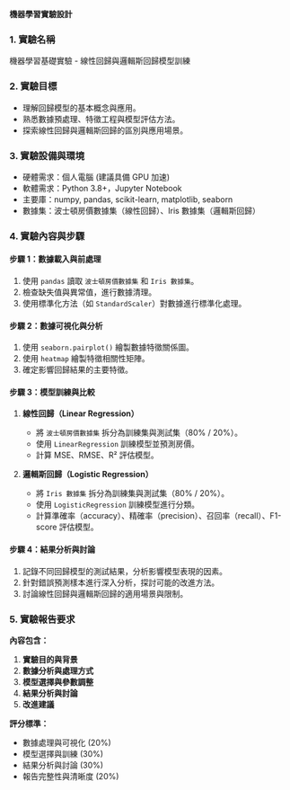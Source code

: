 **機器學習實驗設計**

### 1. 實驗名稱
機器學習基礎實驗 - 線性回歸與邏輯斯回歸模型訓練

### 2. 實驗目標
- 理解回歸模型的基本概念與應用。
- 熟悉數據預處理、特徵工程與模型評估方法。
- 探索線性回歸與邏輯斯回歸的區別與應用場景。

### 3. 實驗設備與環境
- 硬體需求：個人電腦 (建議具備 GPU 加速)
- 軟體需求：Python 3.8+，Jupyter Notebook
- 主要庫：numpy, pandas, scikit-learn, matplotlib, seaborn
- 數據集：波士頓房價數據集（線性回歸）、Iris 數據集（邏輯斯回歸）

### 4. 實驗內容與步驟
#### **步驟 1：數據載入與前處理**
1. 使用 `pandas` 讀取 `波士頓房價數據集` 和 `Iris 數據集`。
2. 檢查缺失值與異常值，進行數據清理。
3. 使用標準化方法（如 `StandardScaler`）對數據進行標準化處理。

#### **步驟 2：數據可視化與分析**
1. 使用 `seaborn.pairplot()` 繪製數據特徵關係圖。
2. 使用 `heatmap` 繪製特徵相關性矩陣。
3. 確定影響回歸結果的主要特徵。

#### **步驟 3：模型訓練與比較**
1. **線性回歸（Linear Regression）**
   - 將 `波士頓房價數據集` 拆分為訓練集與測試集（80% / 20%）。
   - 使用 `LinearRegression` 訓練模型並預測房價。
   - 計算 MSE、RMSE、R² 評估模型。

2. **邏輯斯回歸（Logistic Regression）**
   - 將 `Iris 數據集` 拆分為訓練集與測試集（80% / 20%）。
   - 使用 `LogisticRegression` 訓練模型進行分類。
   - 計算準確率（accuracy）、精確率（precision）、召回率（recall）、F1-score 評估模型。

#### **步驟 4：結果分析與討論**
1. 記錄不同回歸模型的測試結果，分析影響模型表現的因素。
2. 針對錯誤預測樣本進行深入分析，探討可能的改進方法。
3. 討論線性回歸與邏輯斯回歸的適用場景與限制。

### 5. 實驗報告要求
**內容包含：**
1. **實驗目的與背景**
2. **數據分析與處理方式**
3. **模型選擇與參數調整**
4. **結果分析與討論**
5. **改進建議**

**評分標準：**
- 數據處理與可視化 (20%)
- 模型選擇與訓練 (30%)
- 結果分析與討論 (30%)
- 報告完整性與清晰度 (20%)

